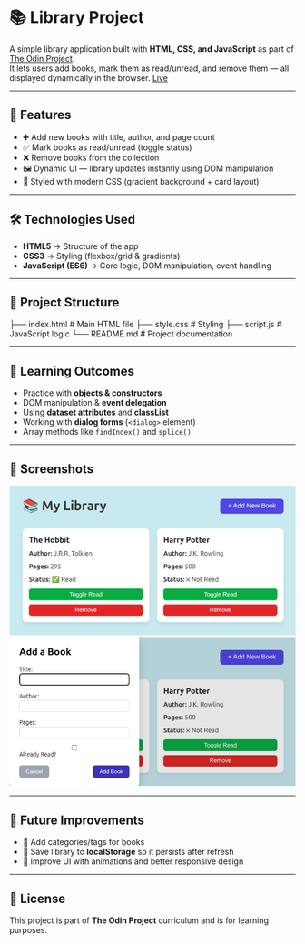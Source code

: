 # 📚 Library Project

A simple library application built with **HTML, CSS, and JavaScript** as part of [The Odin Project](https://www.theodinproject.com/lessons/node-path-javascript-library).  
It lets users add books, mark them as read/unread, and remove them — all displayed dynamically in the browser. 
[Live](https://priyanshi-singh022.github.io/odin-Library/)

---

## 🚀 Features
- ➕ Add new books with title, author, and page count  
- ✅ Mark books as read/unread (toggle status)  
- ❌ Remove books from the collection  
- 🖼️ Dynamic UI — library updates instantly using DOM manipulation  
- 🎨 Styled with modern CSS (gradient background + card layout)  

---

## 🛠️ Technologies Used
- **HTML5** → Structure of the app  
- **CSS3** → Styling (flexbox/grid & gradients)  
- **JavaScript (ES6)** → Core logic, DOM manipulation, event handling  

---

## 📂 Project Structure
├── index.html # Main HTML file
├── style.css # Styling
├── script.js # JavaScript logic
└── README.md # Project documentation


---

## 🎯 Learning Outcomes
- Practice with **objects & constructors**  
- DOM manipulation & **event delegation**  
- Using **dataset attributes** and **classList**  
- Working with **dialog forms** (`<dialog>` element)  
- Array methods like `findIndex()` and `splice()`  

---

## 📸 Screenshots
![Preview1](Screenshots/ss1.png)
![Preview2](Screenshots/ss2.png)

---

## 🚧 Future Improvements
- 🔖 Add categories/tags for books  
- 💾 Save library to **localStorage** so it persists after refresh  
- 🎨 Improve UI with animations and better responsive design  

---

## 📜 License
This project is part of **The Odin Project** curriculum and is for learning purposes.  
